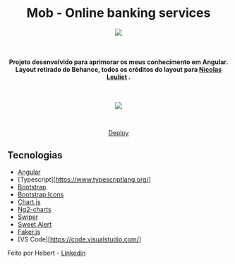 <h1 align="center">
    Mob - Online banking services
</h1>

<p align="center">
  <a>
    <img src="https://img.shields.io/badge/Angular-DD0031?style=for-the-badge&logo=angular&logoColor=white">
  </a>
</p>
<br>
<h4 align="center">
  Projeto desenvolvido para aprimorar os meus conhecimento em Angular. Layout retirado do Behance, todos os créditos do layout para <a href="https://www.behance.net/gallery/111632957/Mob-Online-banking-services?tracking_source=search_projects_recommended%7Cbanking%20dashboard">Nicolas Leuliet</a> . 
</h4>
<br>
<p align="center"><img align="center" src="https://i.ibb.co/4FWy4Tk/screenshot.png"></p>
<br>
<p align="center">
  <a href="https://hebertdelima13.github.io/mobBanking/" target="_blank">Deploy
  </a>
</p>

## Tecnologias

- [Angular](https://angular.io/)
- [Typescript][https://www.typescriptlang.org/]
- [Bootstrap](https://getbootstrap.com/)
- [Bootstrap Icons](https://icons.getbootstrap.com/)
- [Chart.js](https://www.chartjs.org/)
- [Ng2-charts](https://www.npmjs.com/package/ng2-charts)
- [Swiper](https://swiperjs.com/)
- [Sweet Alert](https://sweetalert2.github.io/)
- [Faker.js](https://github.com/marak/Faker.js/)
- [VS Code][https://code.visualstudio.com/]

Feito por Hebert - <a href="https://www.linkedin.com/in/hebert-fernandes/" target="_blank">Linkedin
</a>